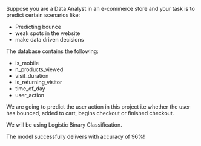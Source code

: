 Suppose you are a Data Analyst in an e-commerce store and your task is to predict certain scenarios like:
  - Predicting bounce
  - weak spots in the website
  - make data driven decisions
  
The database contains the following:
  - is_mobile 	
  - n_products_viewed 	
  - visit_duration 	
  - is_returning_visitor 	
  - time_of_day 	
  - user_action
  
We are going to predict the user action in this project i.e whether the user has bounced, added to cart, begins checkout or finished checkout.

We will be using Logistic Binary Classification.

The model successfully delivers with accuracy of 96%!
